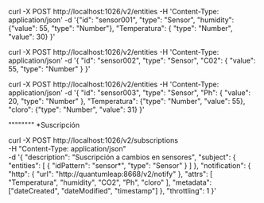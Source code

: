 curl -X POST http://localhost:1026/v2/entities -H 'Content-Type: application/json' -d '{"id": "sensor001", "type": "Sensor", "humidity": {"value": 55, "type": "Number"}, 
"Temperatura": { "type": "Number", "value": 30}
  }'

  curl -X POST   http://localhost:1026/v2/entities   -H 'Content-Type: application/json'   -d '{
    "id": "sensor002",
    "type": "Sensor",
    "C02": {
      "value": 55,
      "type": "Number"
    } 
  }'

  curl -X POST   http://localhost:1026/v2/entities   -H 'Content-Type: application/json'   -d '{
    "id": "sensor003",
    "type": "Sensor",
    "Ph": {
      "value": 20,
      "type": "Number"
    }, "Temperatura": {"type": "Number", "value": 55}, "cloro": {"type": "Number", "value": 31}
  }'


""""""""
*Suscripción

curl -X POST http://localhost:1026/v2/subscriptions \
  -H "Content-Type: application/json" \
  -d '{
    "description": "Suscripción a cambios en sensores",
    "subject": {
      "entities": [
        {
          "idPattern": "sensor*",
          "type": "Sensor"
        }
      ]
    },
    "notification": {
      "http": {
        "url": "http://quantumleap:8668/v2/notify"
      },
      "attrs": [
        "Temperatura", "humidity", "CO2", "Ph", "cloro"
      ],
      "metadata": ["dateCreated", "dateModified", "timestamp"]
    },
    "throttling": 1
  }'

